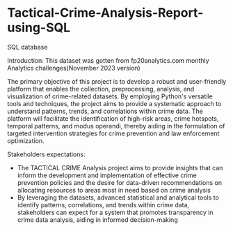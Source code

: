 # Tactical-Crime-Analysis-Report-using-SQL
SQL database

 Introduction:
This dataset was gotten from fp20analytics.com monthly Analytics challenges(November 2023 version)

The primary objective of this project is to develop a robust and user-friendly platform that enables the collection, preprocessing, analysis, and visualization of crime-related datasets. By employing Python's versatile tools and techniques, the project aims to provide a systematic approach to understand patterns, trends, and correlations within crime data. The platform will facilitate the identification of high-risk areas, crime hotspots, temporal patterns, and modus operandi, thereby aiding in the formulation of targeted intervention strategies for crime prevention and law enforcement optimization.

Stakeholders expectations:
- The TACTICAL CRIME Analysis project aims to provide insights that can inform the development and implementation of effective crime prevention policies and the desire for data-driven recommendations on allocating resources to areas most in need based on crime analysis
- By leveraging the  datasets, advanced statistical and analytical tools to identify patterns, correlations, and trends within crime data, stakeholders can expect for a system that promotes transparency in crime data analysis, aiding in informed decision-making
